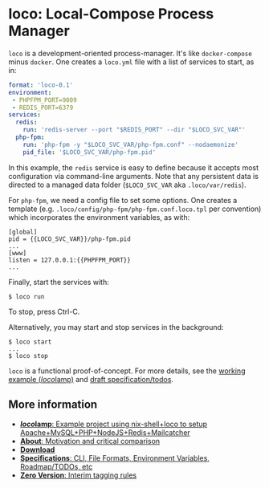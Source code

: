 # loco: Local-Compose Process Manager

`loco` is a development-oriented process-manager.  It's like `docker-compose` minus `docker`. One creates a `loco.yml` file with a list of services to start, as in:

```yaml
format: 'loco-0.1'
environment:
 - PHPFPM_PORT=9009
 - REDIS_PORT=6379
services:
  redis:
    run: 'redis-server --port "$REDIS_PORT" --dir "$LOCO_SVC_VAR"'
  php-fpm:
    run: 'php-fpm -y "$LOCO_SVC_VAR/php-fpm.conf" --nodaemonize'
    pid_file: '$LOCO_SVC_VAR/php-fpm.pid'
```

In this example, the `redis` service is easy to define because it accepts most configuration via command-line arguments. Note that any persistent data is directed to a managed data folder (`$LOCO_SVC_VAR` aka `.loco/var/redis`).

For `php-fpm`, we need a config file to set some options.  One creates a template (e.g. `.loco/config/php-fpm/php-fpm.conf.loco.tpl` per convention) which incorporates the environment variables, as with:

```
[global]
pid = {{LOCO_SVC_VAR}}/php-fpm.pid
...
[www]
listen = 127.0.0.1:{{PHPFPM_PORT}}
...
```

Finally, start the services with:

```
$ loco run
```

To stop, press Ctrl-C.

Alternatively, you may start and stop services in the background:

```
$ loco start
...
$ loco stop
```

`loco` is a functional proof-of-concept. For more details, see the [working example (*loco*lamp)](https://github.com/totten/locolamp) and [draft specification/todos](doc/specs.md).

## More information

* [__*loco*lamp__: Example project using nix-shell+loco to setup Apache+MySQL+PHP+NodeJS+Redis+Mailcatcher](https://github.com/totten/locolamp)
* [__About__: Motivation and critical comparison](doc/about.md)
* [__Download__](doc/download.md)
* [__Specifications__: CLI, File Formats, Environment Variables, Roadmap/TODOs, etc](doc/specs.md)
* [__Zero Version__: Interim tagging rules](doc/zero-version.md)
